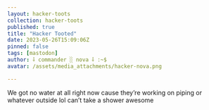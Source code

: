 ```yaml
---
layout: hacker-toots
collection: hacker-toots
published: true
title: "Hacker Tooted"
date: 2023-05-26T15:09:06Z
pinned: false
tags: [mastodon]
author: ⸸ commander ░ nova ⸸ :~$
avatar: /assets/media_attachments/hacker-nova.png

---
```


<p>We got no water at all right now cause they’re working on piping or whatever outside lol can’t take a shower awesome</p>


